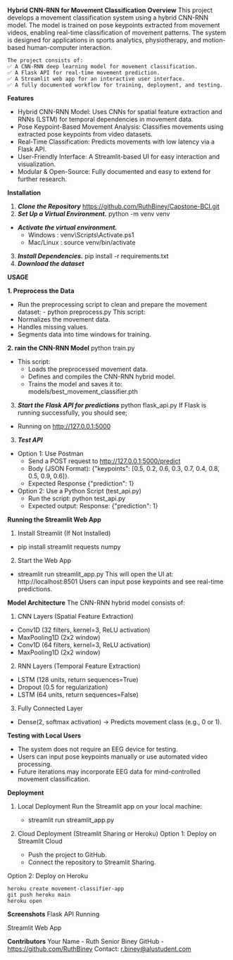 **Hybrid CNN-RNN for Movement Classification**
**Overview**
This project develops a movement classification system using a hybrid CNN-RNN model. The model is trained on pose keypoints extracted from movement videos, enabling real-time classification of movement patterns. The system is designed for applications in sports analytics, physiotherapy, and motion-based human-computer interaction.

    The project consists of:
    ✅ A CNN-RNN deep learning model for movement classification.
    ✅ A Flask API for real-time movement prediction.
    ✅ A Streamlit web app for an interactive user interface.
    ✅ A fully documented workflow for training, deployment, and testing.

**Features**

- Hybrid CNN-RNN Model: Uses CNNs for spatial feature extraction and RNNs (LSTM) for temporal dependencies in movement data.
- Pose Keypoint-Based Movement Analysis: Classifies movements using extracted pose keypoints from video datasets.
- Real-Time Classification: Predicts movements with low latency via a Flask API.
- User-Friendly Interface: A Streamlit-based UI for easy interaction and visualization.
- Modular & Open-Source: Fully documented and easy to extend for further research.

**Installation**

1.  **_Clone the Repository_**
    https://github.com/RuthBiney/Capstone-BCI.git
2.  **_Set Up a Virtual Environment._**
    python -m venv venv

- **_Activate the virtual environment._**
  - Windows : venv\Scripts\Activate.ps1
  - Mac/Linux : source venv/bin/activate

3. **_Install Dependencies._**
   pip install -r requirements.txt
4. **_Download the dataset_**

**USAGE**

**1. Preprocess the Data**

- Run the preprocessing script to clean and prepare the movement dataset: - python preprocess.py
  This script:
- Normalizes the movement data.
- Handles missing values.
- Segments data into time windows for training.

**2. rain the CNN-RNN Model**
python train.py

- This script:
  - Loads the preprocessed movement data.
  - Defines and compiles the CNN-RNN hybrid model.
  - Trains the model and saves it to:
    models/best_movement_classifier.pth

3. **_Start the Flask API for predictions_**
   python flask_api.py
   If Flask is running successfully, you should see;

- Running on http://127.0.0.1:5000

3. **_Test API_**

- Option 1: Use Postman
  - Send a POST request to http://127.0.0.1:5000/predict
  - Body (JSON Format):
    {"keypoints": [0.5, 0.2, 0.6, 0.3, 0.7, 0.4, 0.8, 0.5, 0.9, 0.6]}.
  - Expected Response
    {"prediction": 1}
- Option 2: Use a Python Script (test_api.py)
  - Run the script:
    python test_api.py
  - Expected output:
    Response: {"prediction": 1}

**Running the Streamlit Web App**

1. Install Streamlit (If Not Installed)

- pip install streamlit requests numpy

2. Start the Web App

- streamlit run streamlit_app.py
  This will open the UI at: http://localhost:8501
  Users can input pose keypoints and see real-time predictions.

**Model Architecture**
The CNN-RNN hybrid model consists of:

1. CNN Layers (Spatial Feature Extraction)

- Conv1D (32 filters, kernel=3, ReLU activation)
- MaxPooling1D (2x2 window)
- Conv1D (64 filters, kernel=3, ReLU activation)
- MaxPooling1D (2x2 window)

2. RNN Layers (Temporal Feature Extraction)

- LSTM (128 units, return sequences=True)
- Dropout (0.5 for regularization)
- LSTM (64 units, return sequences=False)

3. Fully Connected Layer

- Dense(2, softmax activation) → Predicts movement class (e.g., 0 or 1).

**Testing with Local Users**

- The system does not require an EEG device for testing.
- Users can input pose keypoints manually or use automated video processing.
- Future iterations may incorporate EEG data for mind-controlled movement classification.

**Deployment**

1. Local Deployment
   Run the Streamlit app on your local machine:

   - streamlit run streamlit_app.py

2. Cloud Deployment (Streamlit Sharing or Heroku)
   Option 1: Deploy on Streamlit Cloud
   - Push the project to GitHub.
   - Connect the repository to Streamlit Sharing.

Option 2: Deploy on Heroku

    heroku create movement-classifier-app
    git push heroku main
    heroku open

**Screenshots**
Flask API Running

Streamlit Web App

**Contributors**
Your Name - Ruth Senior Biney
GitHub - https://github.com/RuthBiney
Contact: r.biney@alustudent.com
